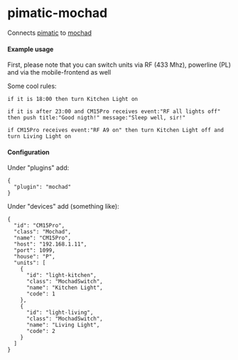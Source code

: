 pimatic-mochad
==============

Connects [pimatic](http://pimatic.org) to [mochad](http://sourceforge.net/apps/mediawiki/mochad)

#### Example usage

First, please note that you can switch units via RF (433 Mhz), powerline (PL) and via the mobile-frontend as well

Some cool rules:

```if it is 18:00 then turn Kitchen Light on```

```if it is after 23:00 and CM15Pro receives event:"RF all lights off" then push title:"Good nigth!" message:"Sleep well, sir!"```

```if CM15Pro receives event:"RF A9 on" then turn Kitchen Light off and turn Living Light on```

#### Configuration

Under "plugins" add:

```
{
  "plugin": "mochad"
}
```

Under "devices" add (something like):

```
{
  "id": "CM15Pro",
  "class": "Mochad",
  "name": "CM15Pro",
  "host": "192.168.1.11",
  "port": 1099,
  "house": "P",
  "units": [
    {
      "id": "light-kitchen",
      "class": "MochadSwitch",
      "name": "Kitchen Light",
      "code": 1
    },  
    {
      "id": "light-living",
      "class": "MochadSwitch",
      "name": "Living Light",
      "code": 2 
    }
  ]
}   
```
